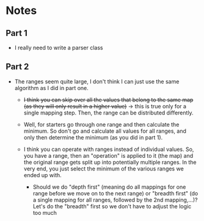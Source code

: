 # Notes
## Part 1

+ I really need to write a parser class

## Part 2

+ The ranges seem quite large, I don't think I can just use the same algorithm as I did in part one.

  + ~~I think you can skip over all the values that belong to the same map (as they will only result in a higher value)~~ -> this is true only for a single mapping step. Then, the range can be distributed differently.

  + Well, for starters go through one range and then calculate the minimum. So don't go and calculate all values for all ranges, and only then determine the minimum (as you did in part 1).

  + I think you can operate with ranges instead of individual values. So, you have a range, then an "operation" is applied to it (the map) and the original range gets split up into potentially multiple ranges. In the very end, you just select the minimum of the various ranges we ended up with.

    + Should we do "depth first" (meaning do all mappings for one range before we move on to the next range) or "breadth first" (do a single mapping for all ranges, followed by the 2nd mapping,...)? Let's do the "breadth" first so we don't have to adjust the logic too much
